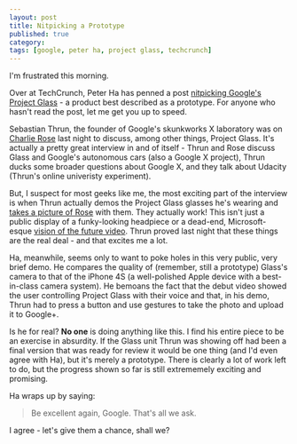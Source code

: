 ```yaml
---
layout: post
title: Nitpicking a Prototype
published: true
category: 
tags: [google, peter ha, project glass, techcrunch]
---
```

I'm frustrated this morning.

Over at TechCrunch, Peter Ha has penned a post [nitpicking Google's Project Glass](http://techcrunch.com/2012/04/26/googles-project-glass-an-exercise-in-mediocrity/) - a product best described as a prototype. For anyone who hasn't read the post, let me get you up to speed.

Sebastian Thrun, the founder of Google's skunkworks X laboratory was on [Charlie Rose](http://www.charlierose.com/guest/view/7439) last night to discuss, among other things, Project Glass. It's actually a pretty great interview in and of itself - Thrun and Rose discuss Glass and Google's autonomous cars (also a Google X project), Thrun ducks some broader questions about Google X, and they talk about Udacity (Thrun's online univeristy experiment). 

But, I suspect for most geeks like me, the most exciting part of the interview is when Thrun actually demos the Project Glass glasses he's wearing and [takes a picture of Rose](https://plus.google.com/101416274833608453021/posts/TG7rQ2Y9dqW) with them. They actually work! This isn't just a public display of a funky-looking headpiece or a dead-end, Microsoft-esque [vision of the future video](http://www.youtube.com/watch?feature=player_embedded&v=9c6W4CCU9M4). Thrun proved last night that these things are the real deal - and that excites me a lot.

Ha, meanwhile, seems only to want to poke holes in this very public, very brief demo. He compares the quality of (remember, still a prototype) Glass's camera to that of the iPhone 4S (a well-polished Apple device with a best-in-class camera system). He bemoans the fact that the debut video showed the user controlling Project Glass with their voice and that, in his demo, Thrun had to press a button and use gestures to take the photo and upload it to Google+.

Is he for real? **No one** is doing anything like this. I find his entire piece to be an exercise in absurdity. If the Glass unit Thrun was showing off had been a final version that was ready for review it would be one thing (and I'd even agree with Ha), but it's merely a prototype. There is clearly a lot of work left to do, but the progress shown so far is still extrememely exciting and promising.

Ha wraps up by saying:
> Be excellent again, Google. That's all we ask.

I agree - let's give them a chance, shall we?
